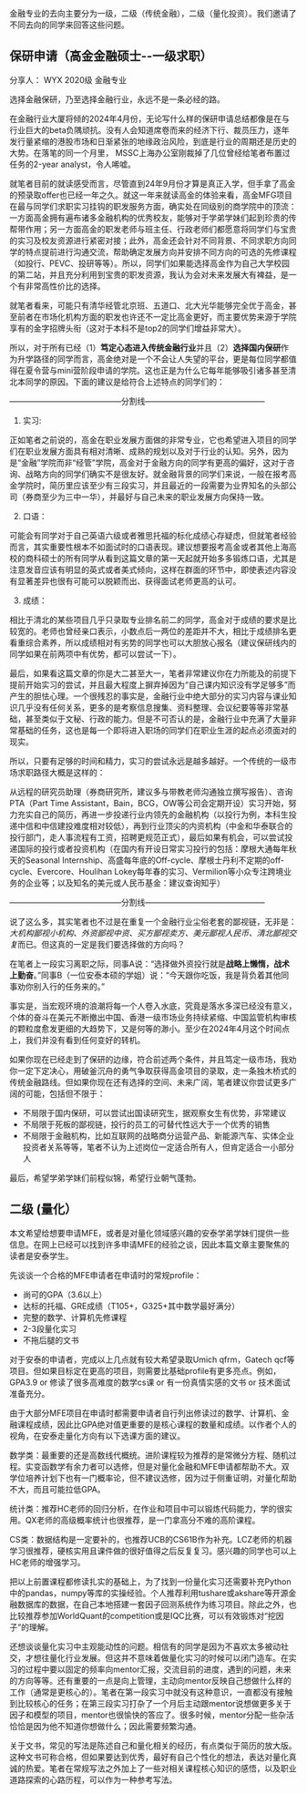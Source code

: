 金融专业的去向主要分为一级，二级（传统金融），二级（量化投资）。我们邀请了不同去向的同学来回答这些问题。

## 保研申请（高金金融硕士--一级求职）

分享人： WYX 2020级 金融专业

选择金融保研，乃至选择金融行业，永远不是一条必经的路。

在金融行业大厦将倾的2024年4月份，无论写什么样的保研申请总结都像是在与行业巨大的beta负隅顽抗。没有人会知道席卷而来的经济下行、裁员压力，逐年发行量紧缩的港股市场和日渐紧张的地缘政治风险，到底是行业的周期还是历史的大势。在落笔的同一个月里， MSSC上海办公室刚裁掉了几位曾经给笔者布置过任务的2-year analyst，令人唏嘘。

就笔者目前的就读感受而言，尽管直到24年9月份才算是真正入学，但手拿了高金的预录取offer也已经一年之久。就这一年来就读高金的体验来看，高金MFG项目在最与同学们求职实习挂钩的职发服务方面，确实处在同级别的商学院中的顶流：一方面高金拥有遍布诸多金融机构的优秀校友，能够对于学弟学妹们起到珍贵的传帮带作用；另一方面高金的职发老师与班主任、行政老师们都愿意将同学们与宝贵的实习及校友资源进行紧密对接；此外，高金还会针对不同背景、不同求职方向同学的特点提前进行沟通交流，帮助确定发展方向并安排不同方向的可选的先修课程（如投行、PEVC、投研等等）。所以，同学们如果能选择高金作为自己大学校园的第二站，并且充分利用到宝贵的职发资源，我认为会对未来发展大有裨益，是一个有非常高性价比的选择。

就笔者看来，可能只有清华经管北京班、五道口、北大光华能够完全优于高金，甚至前者在市场化机构方面的职发也许还不一定比高金更好，而主要优势来源于学院享有的金字招牌头衔（这对于本科不是top2的同学们增益非常大）。

所以，对于所有已经（1）**笃定心态进入传统金融行业**并且（2）**选择国内保研**作为升学路径的同学而言，高金绝对是一个不会让人失望的平台，更是每位同学都值得在夏令营与mini营阶段申请的学院。这也正是为什么它每年能够吸引诸多甚至清北本同学的原因。下面的建议是给符合上述特点的同学们的：

——————————————分割线———————————————

1. 实习:

正如笔者之前说的，高金在职业发展方面做的非常专业，它也希望进入项目的同学们在职业发展方面具有相对清晰、成熟的规划以及对于行业的认知。另外，因为是“金融”学院而非“经管”学院，高金对于金融方向的同学有更高的偏好，这对于咨询、战略方向的同学们确实不是很友好。就金融背景的同学们来说，一般在报考高金学院时，简历里应该至少有三段实习，并且最近的一段需要为业界知名的头部公司（券商至少为三中一华），并最好与自己未来的职业发展方向保持一致。

2. 口语：

可能会有同学对于自己英语六级或者雅思托福的标化成绩心存疑虑，但就笔者经验而言，其实重要性根本不如面试时的口语表现。建议想要报考高金或者其他上海高校的商科硕士的所有同学从看到这篇文章的第一天起就开始多多锻炼口语，尤其是注意发音应该有明显的英式或者美式倾向，这样在群面的环节中，即使表述内容没有显著差异也很有可能可以脱颖而出、获得面试老师更高的认可。

3. 成绩：

相比于清北的某些项目几乎只录取专业排名前二的同学，高金对于成绩的要求是比较宽的。老师也曾经亲口表示，小数点后一两位的差距并不大，相比于成绩排名更看重综合素养，所以成绩相对有劣势的同学也可以大胆放心报名（建议保研线内的同学如果在前两项中有优势，都可以尝试一下）。

最后，如果看这篇文章的你是大二甚至大一，笔者非常建议你在力所能及的前提下提前开始实习的尝试，并且最大程度上摒弃掉因为“自己课内知识没有学足够多”而产生的胆怯心理。一个很残忍的事实是，金融行业中绝大部分的实习内容与课业知识几乎没有任何关系，更多的是考察信息搜集、资料整理、会议纪要等等非常基础，甚至类似于文秘、行政的能力。但是不可否认的是，金融行业中充满了大量非常基础的任务，这也是每一个即将进入职场的同学们在职业生涯的起点必须面对的现实。

所以，只要有足够的时间和精力，实习的尝试永远是越多越好。一个传统的一级市场求职路径大概是这样的：

从远程的研究员助理（券商研究所，建议多与带教老师沟通独立撰写报告）、咨询PTA（Part Time Assistant，Bain，BCG，OW等公司会定期开设）实习开始，努力充实自己的简历，再进一步投递行业内领先的金融机构（以投行为例，本科生投递中信和中信建投难度相对较低），再到行业顶尖的内资机构（中金和华泰联合的投行部门，走人事流程有工资，招聘更规范正式），最后如果有机会，可以尝试投递国际的投行或者投资机构（在国内有开设日常实习投行的包括：摩根大通每年秋天的Seasonal Internship、高盛每年底的Off-cycle、摩根士丹利不定期的off-cycle、Evercore、Houlihan Lokey每年春的实习、Vermilion等小众专注跨境业务的企业等；以及知名的美元或人民币基金：建议查询知乎）

——————————————分割线———————————————

说了这么多，其实笔者也不过是在重复一个金融行业尘俗老套的鄙视链，无非是：*大机构鄙视小机构、外资鄙视中资、买方鄙视卖方、美元鄙视人民币、清北鄙视交复*而已。但这真的一定是我们要选择做的方向吗？

在笔者上一段实习离职之际，同事A说：“选择做外资投行就是**战略上懒惰，战术上勤奋**。”同事B（一位安泰本硕的学姐）说：“今天跟你吃饭，我是背负着其他同事劝你别入行的任务来的。”

事实是，当宏观环境的浪潮将每一个人卷入水底，究竟是落水多深已经没有意义，个体的奋斗在美元不断撤出中国、香港一级市场业务持续紧缩、中国监管机构审核的颗粒度愈发更细的大趋势下，又是何等的渺小。至少在2024年4月这个时间点上，我们并没有看到任何变好的转机。

如果你现在已经走到了保研的边缘，符合前述两个条件，并且笃定一级市场，我劝你一定下定决心，用破釜沉舟的勇气争取获得高金项目的录取，走一条独木桥式的传统金融路线。但如果你现在还有选择的空间、未来广阔，笔者建议你尝试更多广阔的可能，包括但不限于：

- 不局限于国内保研，可以尝试出国读研究生，据观察女生有优势，非常建议
- 不局限于死板的鄙视链，投行的员工的可替代性远大于一个优秀的销售
- 不局限于金融机构，比如互联网的战略商分运营产品、新能源汽车、实体企业投资者关系等等，笔者不认为上述岗位一定适合所有人，但肯定适合一小部分人

最后，希望学弟学妹们前程似锦，希望行业朝气蓬勃。



## 二级 (量化）

本文希望给想要申请MFE，或者是对量化领域感兴趣的安泰学弟学妹们提供一些信息。在网上已经可以找到许多申请MFE的经验之谈，因此本篇文章主要聚焦的读者是安泰学生。

先谈谈一个合格的MFE申请者在申请时的常规profile：

* 尚可的GPA（3.6以上）
* 达标的托福、GRE成绩（T105+，G325+其中数学最好满分）
* 完整的数学、计算机先修课程
* 2-3段量化实习
* 不拖后腿的文书

对于安泰的申请者，完成以上几点就有较大希望录取Umich qfrm，Gatech qcf等项目。但如果目标定在更高的项目，则需要比基础profile有更多亮点。例如，GPA3.9 or 修读了很多高难度的数学cs课 or 有一份真情实感的文书 or 技术面试准备充分。

由于大部分MFE项目在申请时都需要申请者自行列出修读过的数学、计算机、金融课程成绩，因此比GPA绝对值更重要的是核心课程的数量和成绩。以作者个人的视角，在安泰走量化方向有以下选课方面的建议。

数学类：最重要的还是高数线代概统。进阶课程较为推荐的是常微分方程、随机过程。实变函数学有余力者可以选修，但是对量化金融和MFE申请都帮助不大。双学位培养计划下也有一门概率论，但不建议选修，因为过于侧重证明，对量化帮助不大，而且可能拉低GPA。

统计类：推荐HC老师的回归分析，在作业和项目中可以锻炼代码能力，学的很实用。QX老师的高级概率统计也很推荐，是一门拿高分不难的高阶课程。

CS类：数据结构是一定要补的，也推荐UCB的CS61B作为补充。LCZ老师的机器学习很推荐，硬核实用且课件做的很好值得之后反复复习。感兴趣的同学也可以上HC老师的增强学习。

把以上前置课程都修读扎实的基础上，为了找到一份量化实习还需要补充Python中的pandas，numpy等库的实操经验。个人推荐利用tushare或akshare等开源金融数据库的数据，在自己本地搭建一套因子回测系统作为练习项目。除此之外，也比较推荐参加WorldQuant的competition或是IQC比赛，可以有效锻炼对“挖因子”的理解。

还想谈谈量化实习中主观能动性的问题。相信有的同学是因为不喜欢太多被动社交，才想往量化行业发展。但这并不意味着做量化实习的时候可以闭门造车。在实习的过程中要以固定的频率向mentor汇报，交流目前的进度，遇到的问题，未来的方向等等。还有重要的一点是向上管理，主动向mentor反映自己想做什么样的工作（通常是更核心的）。笔者在第一段实习中就没有这种意识，一直都没有接触到比较核心的任务；在第三段实习打杂了一个月后主动跟mentor说想做更多关于因子和模型的项目，mentor也很愉快的答应了。很多时候，mentor分配一些杂活恰恰是因为他不知道你想做什么；因此需要频繁沟通。

关于文书，常见的写法是陈述自己和量化相关的经历，有点类似于简历的放大版。这种文书可称合格，但如果要达到优秀，最好有自己个性化的想法，表达对量化真诚的热爱。笔者在常规写法之外加上了一些对相关课程核心知识的感悟，以及职业道路探索的心路历程，可以作为一种参考写法。
